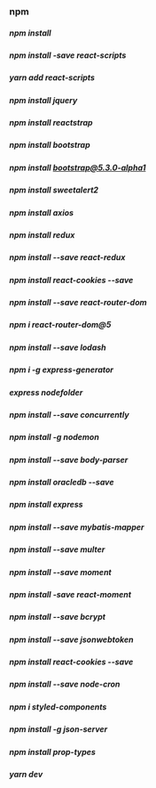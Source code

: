 ### npm 
##### npm install
##### npm install -save react-scripts
##### yarn add react-scripts

##### npm install jquery 
##### npm install reactstrap
##### npm install bootstrap
##### npm install bootstrap@5.3.0-alpha1
##### npm install sweetalert2
##### npm install axios
##### npm install redux
##### npm install --save react-redux
##### npm install react-cookies --save
##### npm install --save react-router-dom
##### npm i react-router-dom@5
##### npm install --save lodash

##### npm i -g express-generator
##### express nodefolder

##### npm install --save concurrently
##### npm install -g nodemon
##### npm install --save body-parser

##### npm install oracledb --save
##### npm install express
##### npm install --save mybatis-mapper

##### npm install --save multer
##### npm install --save moment
##### npm install -save react-moment

##### npm install --save bcrypt
##### npm install --save jsonwebtoken
##### npm install react-cookies --save
##### npm install --save node-cron

##### npm i styled-components
##### npm install -g json-server
##### npm install prop-types

##### yarn dev
